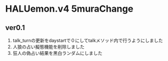 # HALUemon.v4 5muraChange
## ver0.1
1. talk_turnの更新をdaystartで０にしてtalkメソッド内で行うようにしました  
2. 人狼の占い擬態機能を削除しました  
3. 狂人の偽占い結果を黒白ランダムにしました  
